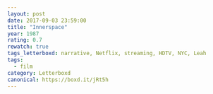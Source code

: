 ```yaml
---
layout: post 
date: 2017-09-03 23:59:00
title: "Innerspace"
year: 1987
rating: 0.7
rewatch: true
tags_letterboxd: narrative, Netflix, streaming, HDTV, NYC, Leah
tags:
  - film
category: Letterboxd
canonical: https://boxd.it/jRt5h
---
```

